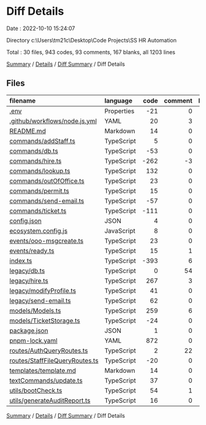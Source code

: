 # Diff Details

Date : 2022-10-10 15:24:07

Directory c:\\Users\\tm21c\\Desktop\\Code Projects\\SS HR Automation

Total : 30 files,  943 codes, 93 comments, 167 blanks, all 1203 lines

[Summary](results.md) / [Details](details.md) / [Diff Summary](diff.md) / Diff Details

## Files
| filename | language | code | comment | blank | total |
| :--- | :--- | ---: | ---: | ---: | ---: |
| [.env](/.env) | Properties | -21 | 0 | 0 | -21 |
| [.github/workflows/node.js.yml](/.github/workflows/node.js.yml) | YAML | 20 | 3 | 7 | 30 |
| [README.md](/README.md) | Markdown | 14 | 0 | 3 | 17 |
| [commands/addStaff.ts](/commands/addStaff.ts) | TypeScript | 5 | 0 | 0 | 5 |
| [commands/db.ts](/commands/db.ts) | TypeScript | -53 | 0 | -2 | -55 |
| [commands/hire.ts](/commands/hire.ts) | TypeScript | -262 | -3 | -11 | -276 |
| [commands/lookup.ts](/commands/lookup.ts) | TypeScript | 132 | 0 | 0 | 132 |
| [commands/outOfOffice.ts](/commands/outOfOffice.ts) | TypeScript | 23 | 0 | 0 | 23 |
| [commands/permit.ts](/commands/permit.ts) | TypeScript | 15 | 0 | -1 | 14 |
| [commands/send-email.ts](/commands/send-email.ts) | TypeScript | -57 | 0 | -3 | -60 |
| [commands/ticket.ts](/commands/ticket.ts) | TypeScript | -111 | 0 | -2 | -113 |
| [config.json](/config.json) | JSON | 4 | 0 | 0 | 4 |
| [ecosystem.config.js](/ecosystem.config.js) | JavaScript | 8 | 0 | 0 | 8 |
| [events/ooo-msgcreate.ts](/events/ooo-msgcreate.ts) | TypeScript | 23 | 0 | 1 | 24 |
| [events/ready.ts](/events/ready.ts) | TypeScript | 15 | 1 | 1 | 17 |
| [index.ts](/index.ts) | TypeScript | -393 | 6 | -22 | -409 |
| [legacy/db.ts](/legacy/db.ts) | TypeScript | 0 | 54 | 1 | 55 |
| [legacy/hire.ts](/legacy/hire.ts) | TypeScript | 267 | 3 | 11 | 281 |
| [legacy/modifyProfile.ts](/legacy/modifyProfile.ts) | TypeScript | 41 | 0 | 3 | 44 |
| [legacy/send-email.ts](/legacy/send-email.ts) | TypeScript | 62 | 0 | 3 | 65 |
| [models/Models.ts](/models/Models.ts) | TypeScript | 259 | 6 | 25 | 290 |
| [models/TicketStorage.ts](/models/TicketStorage.ts) | TypeScript | -24 | 0 | -3 | -27 |
| [package.json](/package.json) | JSON | 1 | 0 | 0 | 1 |
| [pnpm-lock.yaml](/pnpm-lock.yaml) | YAML | 872 | 0 | 138 | 1,010 |
| [routes/AuthQueryRoutes.ts](/routes/AuthQueryRoutes.ts) | TypeScript | 2 | 22 | 0 | 24 |
| [routes/StaffFileQueryRoutes.ts](/routes/StaffFileQueryRoutes.ts) | TypeScript | -20 | 0 | 0 | -20 |
| [templates/template.md](/templates/template.md) | Markdown | 14 | 0 | 3 | 17 |
| [textCommands/update.ts](/textCommands/update.ts) | TypeScript | 37 | 0 | 5 | 42 |
| [utils/bootCheck.ts](/utils/bootCheck.ts) | TypeScript | 54 | 1 | 9 | 64 |
| [utils/generateAuditReport.ts](/utils/generateAuditReport.ts) | TypeScript | 16 | 0 | 1 | 17 |

[Summary](results.md) / [Details](details.md) / [Diff Summary](diff.md) / Diff Details